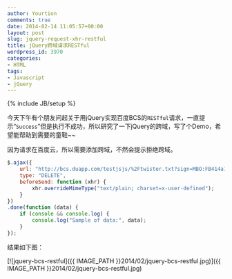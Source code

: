 ```yaml
---
author: Yourtion
comments: true
date: 2014-02-14 11:05:57+00:00
layout: post
slug: jquery-request-xhr-restful
title: jQuery跨域请求RESTful
wordpress_id: 3970
categories:
- HTML
tags:
- Javascript
- jQuery
---
```

{% include JB/setup %}

今天下午有个朋友问起关于用jQuery实现百度BCS的```RESTful```请求，一直提示“```Success```”但是执行不成功，所以研究了一下jQuery的跨域，写了个Demo，希望能帮助到需要的童鞋~~

因为请求在百度云，所以需要添加跨域，不然会提示拒绝跨域。

```javascript
$.ajax({
	url: "http://bcs.duapp.com/testjsjs/%2Ftwister.txt?sign=MBO:FB414a1be43c6585a6357c4b373b8dab:vrgj4sxtv264xnyQziodKAMTfMo%3D",
	type: "DELETE",
	beforeSend: function (xhr) {
		xhr.overrideMimeType("text/plain; charset=x-user-defined");
	}
})
.done(function (data) {
	if (console && console.log) {
		console.log("Sample of data:", data);
	}
});
```

结果如下图：

[![jquery-bcs-restful]({{ IMAGE_PATH }}2014/02/jquery-bcs-restful.jpg)]({{ IMAGE_PATH }}2014/02/jquery-bcs-restful.jpg)


